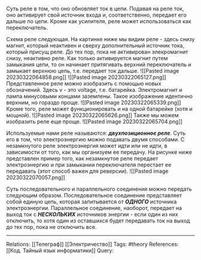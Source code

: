 Суть реле в том, что оно обновляет ток в цепи. Подавая на реле ток, оно активирует свой источник входа и, соответственно, передает его дальше по цепи. Кроме как усилителя, реле может использоваться как переключатель. 

Схема реле следующая. На картинке ниже мы видим реле - здесь снизу магнит, который неактивен и сверху дополнительный источник тока, который присущ реле.
До тех пор, пока не активирован элекромагнит снизу, неактивно реле. Как только активируется магнит путем замыкания цепи, то он начинает притягивать верхний переключатель и замыкает верхнюю цепь, т.е. передает ток дальше. 
![[Pasted image 20230322064858.png]]
![[Pasted image 20230322065127.png]]
Представленное реле можно изобразить с помощью новых обозначений. Здесь v - это voltage, т.е. батарейка. Электромагнит и лампа минусовыми концами заземлены. Такое изображение идентично верхним, но гораздо проще. 
![[Pasted image 20230322065339.png]]
Кроме того, реле может функционировать и на одной батарейке (хотя и мощной).
![[Pasted image 20230322065626.png]]
Также мы можем изобразить реле еще проще. 
![[Pasted image 20230322065704.png]]

Используемые нами реле называются: ***двухпозиционное реле***. Суть его в том, что электроэнергию можно подавать двумя способами. С незамкнутого реле электроэнергия может идти или не идти, в зависимости от того, как мы организуем ее передачу. На рисунке ниже представлен пример того, как незамкнутое реле передает электроэнергию и при замыкании переключателя перестает ее передавать (этот способ важен для реверсии). 
![[Pasted image 20230322070057.png]]

Суть последовательного и параллельного соединения можно передать следующим образом. Последовательное соединение представляет собой единую цепь, которая запитывается от ***ОДНОГО*** источника электроэнергии. Параллельное соединение, наоборот, передает на выход ток с ***НЕСКОЛЬКИХ*** источников энергии - если один из них отключить, то хотя один из оставшихся будет передавать ток на выход до тех пор, пока не отключить все. 

___
Relations: [[Телеграф]] [[Электричество]] 
Tags: #theory 
References: [[Код. Тайный язык информатики]] 
Query: 